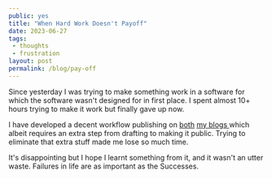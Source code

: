 ```yaml
---
public: yes
title: "When Hard Work Doesn't Payoff"
date: 2023-06-27
tags:
 - thoughts
 - frustration
layout: post
permalink: /blog/pay-off
---
```


Since yesterday I was trying to make something work in a software for which the software wasn't designed for in first place. I spent almost 10+ hours trying to make it work but finally gave up now.

I have developed a decent workflow publishing on [both](https://ravs.in) [my blogs ](https://1000sher.in)which albeit requires an extra step from drafting to making it public. Trying to eliminate that extra stuff made me lose so much time.

It's disappointing but I hope I learnt something from it, and it wasn't an utter waste. Failures in life are as important as the Successes. 
